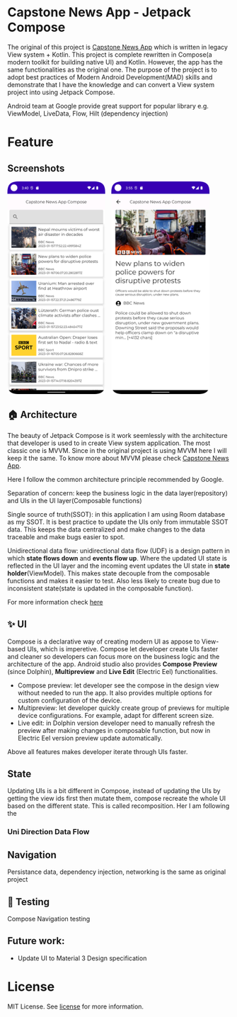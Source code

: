 # Capstone News App - Jetpack Compose

The original of this project is [Capstone News App](https://github.com/AscentionOne/CapstoneNewsApp) which is written in legacy View system + Kotlin. This project is complete rewritten in Compose(a modern toolkit for building native UI) and Kotlin. However, the app has the same functionalities as the original one. The purpose of the project is to adopt best practices of Modern Android Development(MAD) skills and demonstrate that I have the knowledge and can convert a View system project into using Jetpack Compose.

Android team at Google provide great support for popular library e.g. ViewModel, LiveData, Flow, Hilt (dependency injection)

# Feature

## Screenshots

<img src="/images/screenshots/screenshot_1.png" alt="Screen shot of Capstone News App" height="480"/>&emsp;<img src="/images/screenshots/screenshot_2.png" alt="Screen shot of Capstone News App" height="480"/>

## 🏠 Architecture

The beauty of Jetpack Compose is it work seemlessly with the architecture that developer is used to in create View system application. The most classic one is MVVM. Since in the original project is using MVVM here I will keep it the same. To know more about MVVM please check [Capstone News App](https://github.com/AscentionOne/CapstoneNewsApp).

Here I follow the common architecture principle recommended by Google.

Separation of concern: keep the business logic in the data layer(repository) and UIs in the UI layer(Composable functions)

Single source of truth(SSOT): in this application I am using Room database as my SSOT. It is best practice to update the UIs only from immutable SSOT data. This keeps the data centralized and make changes to the data traceable and make bugs easier to spot.

Unidirectional data flow: unidirectional data flow (UDF) is a design pattern in which **state flows down** and **events flow up**. Where the updated UI state is reflected in the UI layer and the incoming event updates the UI state in **state holder**(ViewModel). This makes state decouple from the composable functions and makes it easier to test. Also less likely to create bug due to inconsistent state(state is updated in the composable function).

For more information check [here](https://github.com/AscentionOne/android-documentation/blob/master/android_notes.md#unidirectional-data-flow)

## ✨ UI

Compose is a declarative way of creating modern UI as appose to View-based UIs, which is imperetive. Compose let developer create UIs faster and cleaner so developers can focus more on the business logic and the architecture of the app. Android studio also provides **Compose Preview** (since Dolphin), **Multipreview** and **Live Edit** (Electric Eel) functionalities.

- Compose preview: let developer see the compose in the design view without needed to run the app. It also provides multiple options for custom configuration of the device.
- Multipreview: let developer quickly create group of previews for multiple device configurations. For example, adapt for different screen size.
- Live edit: in Dolphin version developer need to manually refresh the preview after making changes in composable function, but now in Electric Eel version preview update automatically.

Above all features makes developer iterate through UIs faster.

## State

Updating UIs is a bit different in Compose, instead of updating the UIs by getting the view ids first then mutate them, compose recreate the whole UI based on the different state. This is called recomposition. Her I am following the

### Uni Direction Data Flow

## Navigation

Persistance data, dependency injection, networking is the same as original project

## 🧪 Testing

Compose Navigation testing

## Future work:

- Update UI to Material 3 Design specification

# License

MIT License. See [license](LICENSE) for more information.
